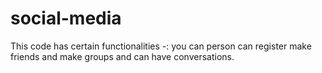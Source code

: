 # social-media

This code has certain functionalities -: 
you can person can register make friends and make groups and can have conversations.
